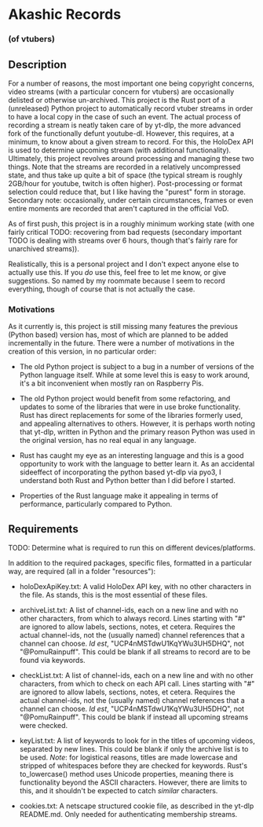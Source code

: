 # Akashic Records
### (of vtubers)

## Description

For a number of reasons, the most important one being copyright concerns, video streams (with a particular concern for vtubers) are occasionally delisted or otherwise un-archived. This project is the Rust port of a (unreleased) Python project to automatically record vtuber streams in order to have a local copy in the case of such an event. The actual process of recording a stream is neatly taken care of by yt-dlp, the more advanced fork of the functionally defunt youtube-dl. However, this requires, at a minimum, to know about a given stream to record. For this, the HoloDex API is used to determine upcoming stream (with additional functionality). Ultimately, this project revolves around processing and managing these two things. Note that the streams are recorded in a relatively uncompressed state, and thus take up quite a bit of space (the typical stream is roughly 2GB/hour for youtube, twitch is often higher). Post-processing or format selection could reduce that, but I like having the "purest" form in storage. Secondary note: occasionally, under certain circumstances, frames or even entire moments are recorded that aren't captured in the official VoD.

As of first push, this project is in a roughly minimum working state (with one fairly critical TODO: recovering from bad requests (secondary important TODO is dealing with streams over 6 hours, though that's fairly rare for unarchived streams)).

Realistically, this is a personal project and I don't expect anyone else to actually use this. If you *do* use this, feel free to let me know, or give suggestions. So named by my roommate because I seem to record everything, though of course that is not actually the case.

### Motivations

As it currently is, this project is still missing many features the previous (Python based) version has, most of which are planned to be added incrementally in the future. There were a number of motivations in the creation of this version, in no particular order:

- The old Python project is subject to a bug in a number of versions of the Python language itself. While at some level this is easy to work around, it's a bit inconvenient when mostly ran on Raspberry Pis.

- The old Python project would benefit from some refactoring, and updates to some of the libraries that were in use broke functionality. Rust has direct replacements for some of the libraries formerly used, and appealing alternatives to others. However, it is perhaps worth noting that yt-dlp, written in Python and the primary reason Python was used in the original version, has no real equal in any language.

- Rust has caught my eye as an interesting language and this is a good opportunity to work with the language to better learn it. As an accidental sideeffect of incorporating the python based yt-dlp via pyo3, I understand both Rust and Python better than I did before I started.

- Properties of the Rust language make it appealing in terms of performance, particularly compared to Python.

## Requirements

TODO: Determine what is required to run this on different devices/platforms.

In addition to the required packages, specific files, formatted in a particular way, are required (all in a folder "resources"):

- holoDexApiKey.txt: A valid HoloDex API key, with no other characters in the file. As stands, this is the most essential of these files.

- archiveList.txt: A list of channel-ids, each on a new line and with no other characters, from which to always record. Lines starting with "#" are ignored to allow labels, sections, notes, et cetera. Requires the actual channel-ids, not the (usually named) channel references that a channel can choose. *Id est*, "UCP4nMSTdwU1KqYWu3UH5DHQ", not "@PomuRainpuff". This could be blank if all streams to record are to be found via keywords.

- checkList.txt: A list of channel-ids, each on a new line and with no other characters, from which to check on each API call. Lines starting with "#" are ignored to allow labels, sections, notes, et cetera. Requires the actual channel-ids, not the (usually named) channel references that a channel can choose. *Id est*, "UCP4nMSTdwU1KqYWu3UH5DHQ", not "@PomuRainpuff". This could be blank if instead all upcoming streams were checked.

- keyList.txt: A list of keywords to look for in the titles of upcoming videos, separated by new lines. This could be blank if only the archive list is to be used. *Note*: for logistical reasons, titles are made lowercase and stripped of whitespaces before they are checked for keywords. Rust's to_lowercase() method uses Unicode properties, meaning there is functionality beyond the ASCII characters. However, there are limits to this, and it shouldn't be expected to catch *similar* characters.

- cookies.txt: A netscape structured cookie file, as described in the yt-dlp README.md. Only needed for authenticating membership streams.
